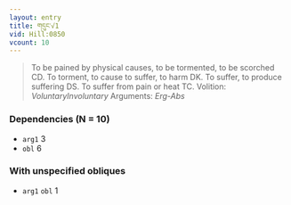 ```yaml
---
layout: entry
title: གདུང་√1
vid: Hill:0850
vcount: 10
---
```

> To be pained by physical causes, to be tormented, to be scorched CD\. To torment, to cause to suffer, to harm DK\. To suffer, to produce suffering DS\. To suffer from pain or heat TC\.
> Volition: _VoluntaryInvoluntary_
> Arguments: _Erg-Abs_


### Dependencies (N = 10)
* `arg1` 3
* `obl` 6


### With unspecified obliques
* `arg1` `obl` 1
